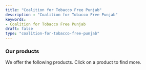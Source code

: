 ```yaml
---
title: "Coalition for Tobacco Free Punjab"
description : "Coalition for Tobacco Free Punjab" 
keywords:
- Coalition for Tobacco Free Punjab
draft: false
type: "coalition-for-tobacco-free-punjab"
---
```


### Our products

We offer the following products. Click on a product to find more.